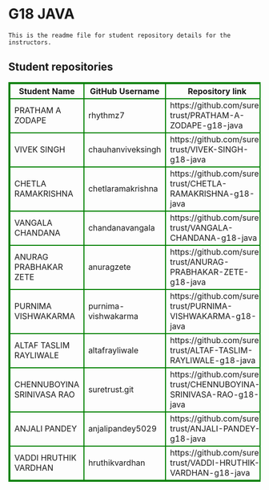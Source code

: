 # G18 JAVA
    This is the readme file for student repository details for the instructors.
## Student repositories 
<table style="border : 2px solid green; width:100%;">
<tr >
<th style="border : 2px solid green;">Student Name</th>
<th style="border : 2px solid green;">GitHub Username</th>
<th style="border : 2px solid green;">Repository link</th>
</tr>
<tr style="border : 2px solid green;">
<td style="border : 2px solid green;">PRATHAM A ZODAPE</td> 

<td style="border : 2px solid green;">rhythmz7</td> 

<td style="border : 2px solid green;">https://github.com/sure-trust/PRATHAM-A-ZODAPE-g18-java</td> 
</tr>

<tr style="border : 2px solid green;">
<td style="border : 2px solid green;">VIVEK SINGH</td> 

<td style="border : 2px solid green;">chauhanviveksingh</td> 

<td style="border : 2px solid green;">https://github.com/sure-trust/VIVEK-SINGH-g18-java</td> 
</tr>

<tr style="border : 2px solid green;">
<td style="border : 2px solid green;">CHETLA RAMAKRISHNA</td> 

<td style="border : 2px solid green;">chetlaramakrishna</td> 

<td style="border : 2px solid green;">https://github.com/sure-trust/CHETLA-RAMAKRISHNA-g18-java</td> 
</tr>

<tr style="border : 2px solid green;">
<td style="border : 2px solid green;">VANGALA CHANDANA</td> 

<td style="border : 2px solid green;">chandanavangala</td> 

<td style="border : 2px solid green;">https://github.com/sure-trust/VANGALA-CHANDANA-g18-java</td> 
</tr>

<tr style="border : 2px solid green;">
<td style="border : 2px solid green;">ANURAG PRABHAKAR ZETE</td> 

<td style="border : 2px solid green;">anuragzete</td> 

<td style="border : 2px solid green;">https://github.com/sure-trust/ANURAG-PRABHAKAR-ZETE-g18-java</td> 
</tr>

<tr style="border : 2px solid green;">
<td style="border : 2px solid green;">PURNIMA VISHWAKARMA</td> 

<td style="border : 2px solid green;">purnima-vishwakarma</td> 

<td style="border : 2px solid green;">https://github.com/sure-trust/PURNIMA-VISHWAKARMA-g18-java</td> 
</tr>

<tr style="border : 2px solid green;">
<td style="border : 2px solid green;">ALTAF TASLIM RAYLIWALE</td> 

<td style="border : 2px solid green;">altafrayliwale</td> 

<td style="border : 2px solid green;">https://github.com/sure-trust/ALTAF-TASLIM-RAYLIWALE-g18-java</td> 
</tr>

<tr style="border : 2px solid green;">
<td style="border : 2px solid green;">CHENNUBOYINA SRINIVASA RAO</td> 

<td style="border : 2px solid green;">suretrust.git</td> 

<td style="border : 2px solid green;">https://github.com/sure-trust/CHENNUBOYINA-SRINIVASA-RAO-g18-java</td> 
</tr>

<tr style="border : 2px solid green;">
<td style="border : 2px solid green;">ANJALI PANDEY</td> 

<td style="border : 2px solid green;">anjalipandey5029</td> 

<td style="border : 2px solid green;">https://github.com/sure-trust/ANJALI-PANDEY-g18-java</td> 
</tr>

<tr style="border : 2px solid green;">
<td style="border : 2px solid green;">VADDI HRUTHIK VARDHAN</td> 

<td style="border : 2px solid green;">hruthikvardhan</td> 

<td style="border : 2px solid green;">https://github.com/sure-trust/VADDI-HRUTHIK-VARDHAN-g18-java</td> 
</tr>
